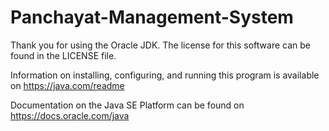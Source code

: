 # Panchayat-Management-System
Thank you for using the Oracle JDK.
The license for this software can be found in the LICENSE file.

Information on installing, configuring, and running this program is available on https://java.com/readme

Documentation on the Java SE Platform can be found on https://docs.oracle.com/java
